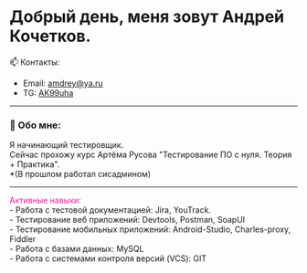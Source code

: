 # Добрый день, меня зовут Андрей Кочетков.
📫 Контакты:
- Email: amdrey@ya.ru
- TG: <a href="https://t.me/AK99uha">AK99uha</a>
---

### 💬 Обо мне:
Я начинающий тестировщик. 
<br> Сейчас прохожу курс Артёма Русова "Тестирование ПО с нуля. Теория + Практика".
<br> *(В прошлом работал сисадмином)

---
<font color="#F52GA">Активные навыки:</font>
<br>- Работа с тестовой документацией: Jira, YouTrack. 
<br>- Тестирование веб приложений: Devtools, Postman, SoapUI
<br>- Тестирование мобильных приложений: Android-Studio, Charles-proxy, Fiddler
<br>- Работа с базами данных: MySQL
<br>- Работа с системами контроля версий (VCS): GIT


<!--
**and-rey-droid/and-rey-droid** is a ✨ _special_ ✨ repository because its `README.md` (this file) appears on your GitHub profile.

Here are some ideas to get you started:

- 🔭 I’m currently working on ...
- 🌱 I’m currently learning ...
- 👯 I’m looking to collaborate on ...
- 🤔 I’m looking for help with ...
- 💬 Ask me about ...
- 📫 How to reach me: ...
- 😄 Pronouns: ...
- ⚡ Fun fact: ...
-->
